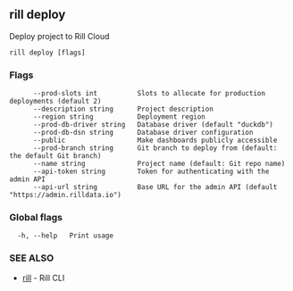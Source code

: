 ## rill deploy

Deploy project to Rill Cloud

```
rill deploy [flags]
```

### Flags

```
      --prod-slots int          Slots to allocate for production deployments (default 2)
      --description string      Project description
      --region string           Deployment region
      --prod-db-driver string   Database driver (default "duckdb")
      --prod-db-dsn string      Database driver configuration
      --public                  Make dashboards publicly accessible
      --prod-branch string      Git branch to deploy from (default: the default Git branch)
      --name string             Project name (default: Git repo name)
      --api-token string        Token for authenticating with the admin API
      --api-url string          Base URL for the admin API (default "https://admin.rilldata.io")
```

### Global flags

```
  -h, --help   Print usage
```

### SEE ALSO

* [rill](rill.md)	 - Rill CLI


